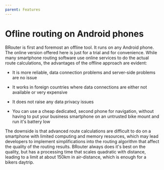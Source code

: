 ```yaml
---
parent: Features
---
```


# Ofline routing on Android phones

BRouter is first and foremost an offline tool. It runs on any Android phone. The
online version offered here is just for a trial and for convenience. While many
smartphone routing software use online services to do the actual route
calculations, the advantages of the offline approach are evident:

- It is more reliable, data connection problems and server-side problems are no
  issue

- It works in foreign countries where data connections are either not available
  or very expensive

- It does not raise any data privacy issues

- You can use a cheap dedicated, second phone for navigation, without having to
  put your business smartphone on an untrusted bike mount and run it's battery
  low

The downside is that advanced route calculations are difficult to do on a
smartphone with limited computing and memory resources, which may lead
developers to implement simplifications into the routing algorithm that affect
the quality of the routing results. BRouter always does it's best on the
quality, but has a processing time that scales quadratic with distance, leading
to a limit at about 150km in air-distance, which is enough for a bikers daytrip.
